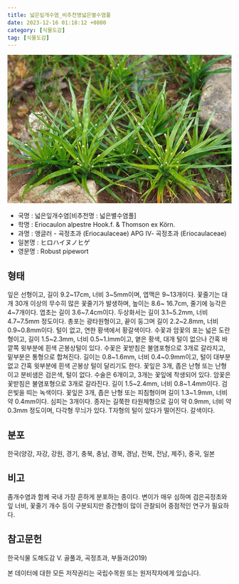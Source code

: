 ```yaml
---
title: 넓은잎개수염_비추천명넓은별수염풀
date: 2023-12-16 01:18:12 +0800
category: [식물도감]
tag: [식물도감]
---
```




![넓은잎개수염[비추천명 : 넓은별수염풀]](/assets/img/fileUpload/plants/basic/Eriocaulaceae/Eriocaulon/5807/5807_1_th2.jpg)
- 국명 : 넓은잎개수염[비추천명 : 넓은별수염풀]
- 학명 : Eriocaulon alpestre Hook.f. & Thomson ex Körn.
- 과명 : 앵글러 - 곡정초과 (Eriocaulaceae) APG Ⅳ- 곡정초과 (Eriocaulaceae)
- 일본명 : ヒロハイヌノヒゲ
- 영문명 : Robust pipewort


## 형태
잎은 선형이고, 길이 9.2~17cm, 너비 3~5mm이며, 엽맥은 9~13개이다. 꽃줄기는 대개 30개 이상의 무수히 많은 꽃줄기가 발생하며, 높이는 8.6~ 16.7cm, 줄기에 능각은 4~7개이다. 엽초는 길이 3.6~7.4cm이다. 두상화서는 길이 3.1~5.2mm, 너비 4.7~7.5mm 정도이다. 총포는 광타원형이고, 끝이 둥그며 길이 2.2~2.8mm, 너비 0.9~0.8mm이다. 털이 없고, 연한 황색에서 황갈색이다. 수꽃과 암꽃의 포는 넓은 도란형이고, 길이 1.5~2.3mm, 너비 0.5~1.lmm이고, 옅은 황색, 대개 털이 없으나 간혹 바깥쪽 윗부분에 흰색 곤봉상털이 있다. 수꽃은 꽃받침은 불염포형으로 3개로 갈라지고, 밑부분은 통형으로 합쳐진다. 길이는 0.8~1.6mm, 너비 0.4~0.9mm이고, 털이 대부분 없고 간혹 윗부분에 흰색 곤봉상 털이 달리기도 한다. 꽃잎은 3개, 좁은 난형 또는 난형이고 분비샘은 검은색, 털이 없다. 수술은 6개이고, 3개는 꽃잎에 착생되어 있다. 암꽃은 꽃받침은 불염포형으로 3개로 갈라진다. 길이 1.5~2.4mm, 너비 0.8~1.4mm이다. 검은빛을 띠는 녹색이다. 꽃잎은 3개, 좁은 난형 또는 피침형이며 길이 1.3~1.9mm, 너비 약 0.4mm이다. 심피는 3개이다. 종자는 길쭉한 타원체형으로 길이 약 0.9mm, 너비 약 0.3mm 정도이며, 다각형 무늬가 있다. T자형의 털이 있다가 떨어진다. 갈색이다.
## 분포
한국(양강, 자강, 강원, 경기, 충북, 충남, 경북, 경남, 전북, 전남, 제주), 중국, 일본
## 비고
좀개수염과 함께 국내 가장 흔하게 분포하는 종이다. 변이가 매우 심하며 검은곡정초와 잎 너비, 꽃줄기 개수 등이 구분되지만 중간형이 많이 관찰되어 중점적인 연구가 필요하다.
## 참고문헌
한국식물 도해도감 Ⅴ. 골풀과, 곡정초과, 부들과(2019)






본 데이터에 대한 모든 저작권리는 국립수목원 또는 원저작자에게 있습니다.
